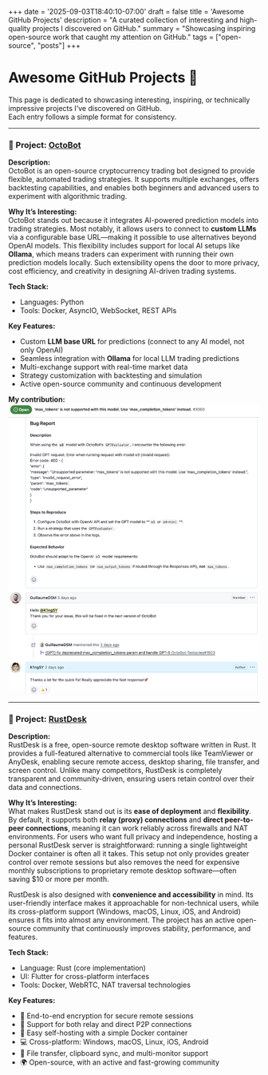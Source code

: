 +++
date = '2025-09-03T18:40:10-07:00'
draft = false
title = 'Awesome GitHub Projects'
description = "A curated collection of interesting and high-quality projects I discovered on GitHub."
summary = "Showcasing inspiring open-source work that caught my attention on GitHub."
tags = ["open-source", "posts"]
+++

# Awesome GitHub Projects 🚀

This page is dedicated to showcasing interesting, inspiring, or technically impressive projects I’ve discovered on GitHub.  
Each entry follows a simple format for consistency.

---

### 📌 Project: [OctoBot](https://github.com/Drakkar-Software/OctoBot)

**Description:**  
OctoBot is an open-source cryptocurrency trading bot designed to provide flexible, automated trading strategies. It supports multiple exchanges, offers backtesting capabilities, and enables both beginners and advanced users to experiment with algorithmic trading.  

**Why It’s Interesting:**  
OctoBot stands out because it integrates AI-powered prediction models into trading strategies. Most notably, it allows users to connect to **custom LLMs** via a configurable base URL—making it possible to use alternatives beyond OpenAI models. This flexibility includes support for local AI setups like **Ollama**, which means traders can experiment with running their own prediction models locally. Such extensibility opens the door to more privacy, cost efficiency, and creativity in designing AI-driven trading systems.  

**Tech Stack:**  
- Languages: Python  
- Tools: Docker, AsyncIO, WebSocket, REST APIs  

**Key Features:**  
- Custom **LLM base URL** for predictions (connect to any AI model, not only OpenAI)  
- Seamless integration with **Ollama** for local LLM trading predictions  
- Multi-exchange support with real-time market data  
- Strategy customization with backtesting and simulation  
- Active open-source community and continuous development  


**My contribution:**
![Github Issue](Screenshot-2025-09-12-15.04.34.png)

---

### 📌 Project: [RustDesk](https://github.com/rustdesk/rustdesk)

**Description:**  
RustDesk is a free, open-source remote desktop software written in Rust. It provides a full-featured alternative to commercial tools like TeamViewer or AnyDesk, enabling secure remote access, desktop sharing, file transfer, and screen control. Unlike many competitors, RustDesk is completely transparent and community-driven, ensuring users retain control over their data and connections.

**Why It’s Interesting:**  
What makes RustDesk stand out is its **ease of deployment** and **flexibility**. By default, it supports both **relay (proxy) connections** and **direct peer-to-peer connections**, meaning it can work reliably across firewalls and NAT environments. For users who want full privacy and independence, hosting a personal RustDesk server is straightforward: running a single lightweight Docker container is often all it takes. This setup not only provides greater control over remote sessions but also removes the need for expensive monthly subscriptions to proprietary remote desktop software—often saving $10 or more per month.  

RustDesk is also designed with **convenience and accessibility** in mind. Its user-friendly interface makes it approachable for non-technical users, while its cross-platform support (Windows, macOS, Linux, iOS, and Android) ensures it fits into almost any environment. The project has an active open-source community that continuously improves stability, performance, and features.

**Tech Stack:**  
- Language: Rust (core implementation)  
- UI: Flutter for cross-platform interfaces  
- Tools: Docker, WebRTC, NAT traversal technologies  

**Key Features:**  
- 🔑 End-to-end encryption for secure remote sessions  
- 🔄 Support for both relay and direct P2P connections  
- 🐳 Easy self-hosting with a simple Docker container  
- 💻 Cross-platform: Windows, macOS, Linux, iOS, Android  
- 📂 File transfer, clipboard sync, and multi-monitor support  
- 🌍 Open-source, with an active and fast-growing community  



<!-- ## Template for Each Project

### 📌 Project: [Project Name](https://github.com/username/repo)

**Description:**  
_A short summary of what this project does (2–3 sentences)._

**Why It’s Interesting:**  
_A brief note on why I found this project valuable or inspiring (e.g., unique idea, strong technical implementation, great documentation, etc.)._

**Tech Stack:**  
- Language(s):  
- Framework/Tools:  

**Key Features:**  
- Feature 1  
- Feature 2  
- Feature 3  

---

## Example (Placeholder)

### 📌 Project: [Example Project](https://github.com/example/example)

**Description:**  
This is a placeholder project description. It explains what the project does in a concise way.  

**Why It’s Interesting:**  
I found it inspiring because of its elegant implementation and practical use case.  

**Tech Stack:**  
- Languages: Python, JavaScript  
- Tools: Docker, Flask  

**Key Features:**  
- Clean architecture  
- Great documentation  
- Active community support -->